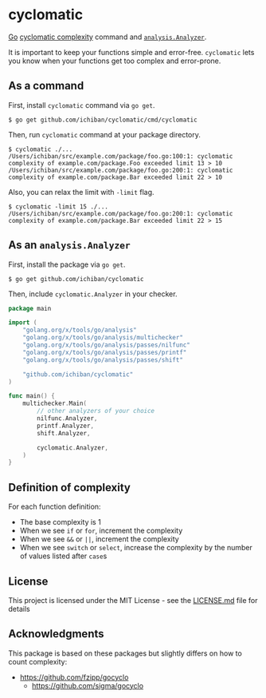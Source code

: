 # cyclomatic

[Go](https://golang.org/) [cyclomatic complexity](https://en.wikipedia.org/wiki/Cyclomatic_complexity) command and [`analysis.Analyzer`](https://godoc.org/golang.org/x/tools/go/analysis).

It is important to keep your functions simple and error-free. `cyclomatic` lets you know when your functions get too complex and error-prone.

## As a command

First, install `cyclomatic` command via `go get`.

```shellsession
$ go get github.com/ichiban/cyclomatic/cmd/cyclomatic
```

Then, run `cyclomatic` command at your package directory.

```shellsession
$ cyclomatic ./...
/Users/ichiban/src/example.com/package/foo.go:100:1: cyclomatic complexity of example.com/package.Foo exceeded limit 13 > 10
/Users/ichiban/src/example.com/package/foo.go:200:1: cyclomatic complexity of example.com/package.Bar exceeded limit 22 > 10
```

Also, you can relax the limit with `-limit` flag.

```shellsession
$ cyclomatic -limit 15 ./...
/Users/ichiban/src/example.com/package/foo.go:200:1: cyclomatic complexity of example.com/package.Bar exceeded limit 22 > 15
```

## As an `analysis.Analyzer`

First, install the package via `go get`.

```shellsession
$ go get github.com/ichiban/cyclomatic
```

Then, include `cyclomatic.Analyzer` in your checker.

```go
package main

import (
	"golang.org/x/tools/go/analysis"
	"golang.org/x/tools/go/analysis/multichecker"
	"golang.org/x/tools/go/analysis/passes/nilfunc"
	"golang.org/x/tools/go/analysis/passes/printf"
	"golang.org/x/tools/go/analysis/passes/shift"

	"github.com/ichiban/cyclomatic"
)

func main() {
	multichecker.Main(
		// other analyzers of your choice
		nilfunc.Analyzer,
		printf.Analyzer,
		shift.Analyzer,

		cyclomatic.Analyzer,
	)
}
```

## Definition of complexity

For each function definition:
- The base complexity is 1
- When we see `if` or `for`, increment the complexity
- When we see `&&` or `||`, increment the complexity
- When we see `switch` or `select`, increase the complexity by the number of values listed after `case`s

## License

This project is licensed under the MIT License - see the [LICENSE.md](LICENSE.md) file for details

## Acknowledgments

This package is based on these packages but slightly differs on how to count complexity:

- https://github.com/fzipp/gocyclo
  - https://github.com/sigma/gocyclo
